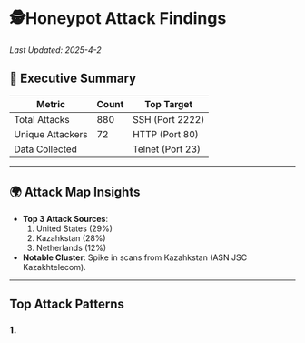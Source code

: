 # 🕵Honeypot Attack Findings  
*Last Updated: 2025-4-2*  

## 📌 Executive Summary  
| Metric               | Count     | Top Target          |
|----------------------|-----------|---------------------|
| Total Attacks        | 880    | SSH (Port 2222)     |
| Unique Attackers     | 72     | HTTP (Port 80)      |
| Data Collected       | | Telnet (Port 23)    |

---

## 🌍 Attack Map Insights  

- **Top 3 Attack Sources**:  
  1. United States (29%)  
  2. Kazahkstan (28%)  
  3. Netherlands (12%)  
- **Notable Cluster**: Spike in scans from Kazahkstan (ASN 	JSC Kazakhtelecom).  

---

##  Top Attack Patterns  
### 1. 
